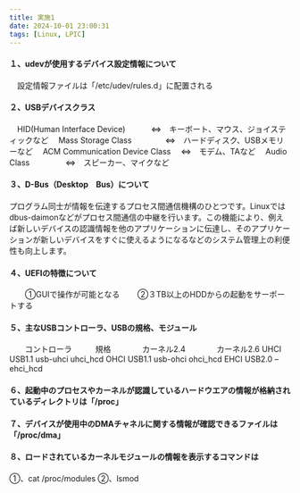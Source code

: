 ```yaml
---
title: 実施1
date: 2024-10-01 23:00:31
tags: [Linux, LPIC]
---
```

#### １、udevが使用するデバイス設定情報について
　設定情報ファイルは「/etc/udev/rules.d」に配置される
#### ２、USBデバイスクラス
　HID(Human Interface Device) 　　　⇔　キーボート、マウス、ジョイスティックなど
　Mass Storage Class 　　　　⇔　ハードディスク、USBメモリーなど
　ACM Communication Device Class 　⇔　モデム、TAなど
　Audio Class 　　　　 ⇔　スピーカー、マイクなど
#### ３、D-Bus（Desktop　Bus）について
プログラム同士が情報を伝達するプロセス間通信機構のひとつです。Linuxでは
dbus-daimonなどがプロセス間通信の中継を行います。この機能により、例えば新しいデバイスの認識情報を他のアプリケーションに伝達し、そのアプリケーションが新しいデバイスをすぐに使えるようになるなどのシステム管理上の利便性も向上します。
#### ４、UEFIの特徴について
　　①GUIで操作が可能となる
　　②３TB以上のHDDからの起動をサーポートする
#### ５、主なUSBコントローラ、USBの規格、モジュール
　　コントローラ　　　規格　　　　カーネル2.4　　　　カーネル2.6
UHCI USB1.1 usb-uhci uhci_hcd
OHCI USB1.1 usb-ohci ohci_hcd
EHCI USB2.0 – ehci_hcd
#### ６、起動中のプロセスやカーネルが認識しているハードウエアの情報が格納されているディレクトリは「/proc」
#### ７、デバイスが使用中のDMAチャネルに関する情報が確認できるファイルは「/proc/dma」
#### ８、ロードされているカーネルモジュールの情報を表示するコマンドは
①、cat /proc/modules
②、lsmod